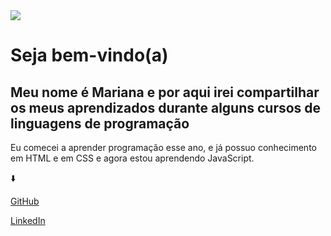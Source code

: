 <img src="https://encrypted -tbn0.gstatic.com/images?q=tbn: ANd9GcS@LqTckzNQpxh1Xr95MphLZrQZwhr9kj0ShA&usqp= CAU">
</html>
<h1>Seja bem-vindo(a)</h1> 
<h2>Meu nome é Mariana e por aqui irei compartilhar os meus aprendizados durante alguns cursos de linguagens de programação </h2>
<p>Eu comecei a aprender programação esse ano, e já possuo conhecimento em HTML e em CSS e agora estou aprendendo JavaScript.</p>
<p>⬇️</p> 
<a href="https://github.com/Maribarboza" target="_blank">GitHub</a>
<P><a href="https://www.linkedin.com/in/marianabarboza11?originalSubdomain=br"target="_blank">LinkedIn</a></p>


